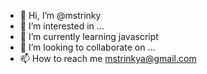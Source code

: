 - 👋 Hi, I’m @mstrinky
- 👀 I’m interested in ...
- 🌱 I’m currently learning javascript
- 💞️ I’m looking to collaborate on ...
- 📫 How to reach me mstrinkya@gmail.com

<!---
mstrinky/mstrinky is a ✨ special ✨ repository because its `README.md` (this file) appears on your GitHub profile.
You can click the Preview link to take a look at your changes.
--->
